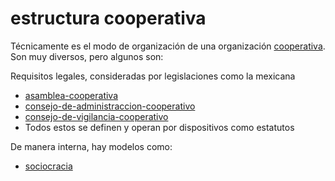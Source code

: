 # estructura cooperativa

Técnicamente es el modo de organización de una organización [cooperativa](cooperativa.md). Son muy diversos, pero algunos son:

Requisitos legales, consideradas por legislaciones como la mexicana

* [asamblea-cooperativa](asamblea-cooperativa.md)
* [consejo-de-administraccion-cooperativo](consejo-de-administraccion-cooperativo.md)
* [consejo-de-vigilancia-cooperativo](consejo-de-vigilancia-cooperativo.md)
* Todos estos se definen y operan por dispositivos como estatutos

De manera interna, hay modelos como:

* [sociocracia](sociocracia.md)
